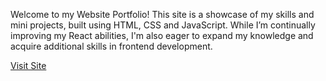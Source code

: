Welcome to my Website Portfolio! This site is a showcase of my skills and mini projects, built using HTML, CSS and JavaScript. While I’m continually improving my React abilities, I'm also eager to expand my knowledge and acquire additional skills in frontend development.

<a href="https://yannancls.github.io/my-portfolio/" target="_blank">Visit Site</a>
